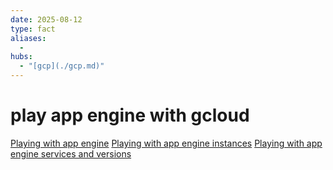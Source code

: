```yaml
---
date: 2025-08-12
type: fact
aliases:
  -
hubs:
  - "[gcp](./gcp.md)"
---
```


# play app engine with gcloud

[Playing with app engine](./2025-07-26_Playing-with-app-engine.md)
[Playing with app engine instances](./2025-07-26_Playing-with-app-engine-instances.md)
[Playing with app engine services and versions](./2025-07-26_Playing-with-app-engine-services-and-versions.md)

